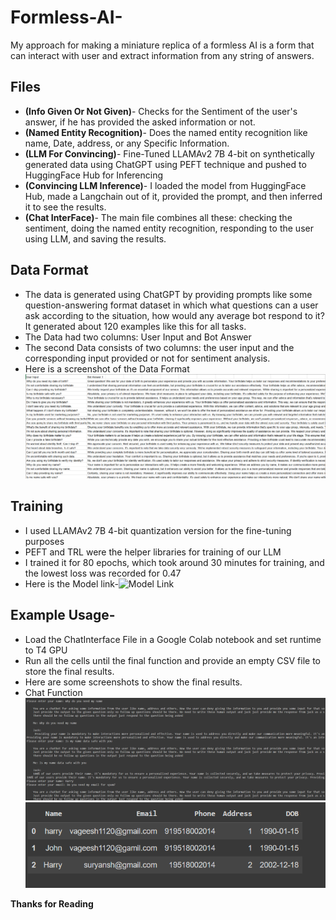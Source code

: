 # Formless-AI-
My approach for making a miniature replica of a formless AI is a form that can interact with user and extract information from any string of answers.

## Files
- **(Info Given Or Not Given)**- Checks for the Sentiment of the user's answer, if he has provided the asked information or not.
- **(Named Entity Recognition)**- Does the named entity recognition like name, Date, address, or any Specific Information.
- **(LLM For Convincing)**- Fine-Tuned LLAMAv2 7B 4-bit on synthetically generated data using ChatGPT using PEFT technique and pushed to HuggingFace Hub for Inferencing
- **(Convincing LLM Inference)**- I loaded the model from HuggingFace Hub, made a Langchain out of it, provided the prompt, and then inferred it to see the results.
- **(Chat InterFace)**- The main file combines all these: checking the sentiment, doing the named entity recognition, responding to the user using LLM, and saving the results.

## Data Format
- The data is generated using ChatGPT by providing prompts like some question-answering format dataset in which what questions can a user ask according to the situation, how would any average bot respond to it? It generated about 120 examples like this for all tasks.
- The Data had two columns: User Input and Bot Answer
- The second Data consists of two columns: the user input and the corresponding input provided or not for sentiment analysis.
- Here is a screenshot of the Data Format
  ![Alt Text](https://github.com/vageesh1/Formless-AI-/blob/main/Data%20ScreenShot.png)

## Training 
- I used LLAMAv2 7B 4-bit quantization version for the fine-tuning purposes
- PEFT and TRL were the helper libraries for training of our LLM
- I trained it for 80 epochs, which took around 30 minutes for training, and the lowest loss was recorded for 0.47
- Here is the Model link-![Model Link](https://huggingface.co/Vageesh1/convincing_LLM)

## Example Usage- 
- Load the ChatInterface File in a Google Colab notebook and set runtime to T4 GPU
- Run all the cells until the final function and provide an empty CSV file to store the final results.
- Here are some screenshots to show the final results.
- Chat Function
  ![Alt Text](https://github.com/vageesh1/Formless-AI-/blob/main/Sample%20Chat%20ScreenShot.png)
  ![Alt Text](https://github.com/vageesh1/Formless-AI-/blob/main/Sample%20Saved%20File%20ScreenShot.png)


**Thanks for Reading**
  

